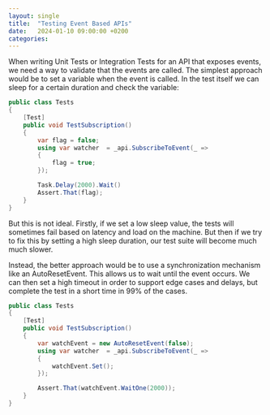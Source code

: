 ```yaml
---
layout: single
title:  "Testing Event Based APIs"
date:   2024-01-10 09:00:00 +0200
categories: 
---
```

When writing Unit Tests or Integration Tests for an API that exposes events, we need a way to validate that the events are called.
The simplest approach would be to set a variable when the event is called. In the test itself we can sleep for a certain duration and check the variable:

```csharp
public class Tests
{
    [Test]
    public void TestSubscription()
    {
        var flag = false;
        using var watcher  = _api.SubscribeToEvent(_ =>
        {
            flag = true;
        });

        Task.Delay(2000).Wait()
        Assert.That(flag);
    }
}
```

But this is not ideal. Firstly, if we set a low sleep value, the tests will sometimes fail based on latency and load on the machine. But then if we try to fix this by setting a high sleep duration, our test suite will become much much slower.

Instead, the better approach would be to use a synchronization mechanism like an AutoResetEvent. This allows us to wait until the event occurs. We can then set a high timeout in order to support edge cases and delays, but complete the test in a short time in 99% of the cases.

```csharp
public class Tests
{
    [Test]
    public void TestSubscription()
    {
        var watchEvent = new AutoResetEvent(false);
        using var watcher  = _api.SubscribeToEvent(_ =>
        {
            watchEvent.Set();
        });

        Assert.That(watchEvent.WaitOne(2000));
    }
}
```